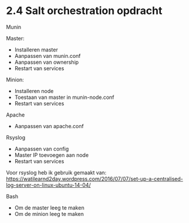 # 2.4 Salt orchestration opdracht

Munin

Master:
-	Installeren master
-	Aanpassen van munin.conf
-	Aanpassen van ownership
-	Restart van services

Minion:
-	Installeren node
-	Toestaan van master in munin-node.conf
-	Restart van services

Apache
-	Aanpassen van apache.conf

Rsyslog
-	Aanpassen van config
-	Master IP toevoegen aan node
-	Restart van services

Voor rsyslog heb ik gebruik gemaakt van: https://watilearnd2day.wordpress.com/2016/07/07/set-up-a-centralised-log-server-on-linux-ubuntu-14-04/

Bash

-	Om de master leeg te maken
-	Om de minion leeg te maken
